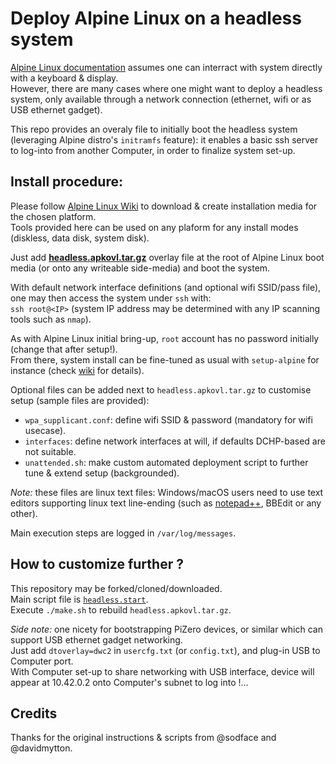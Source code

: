 # Deploy Alpine Linux on a headless system

[Alpine Linux documentation](https://docs.alpinelinux.org/user-handbook/0.1a/Installing/setup_alpine.html) assumes one can interract with system directly with a keyboard & display.\
However, there are many cases where one might want to deploy a headless system, only available through a network connection (ethernet, wifi or as USB ethernet gadget).

This repo provides an overaly file to initially boot the headless system (leveraging Alpine distro's `initramfs` feature): it enables a basic ssh server to log-into from another Computer, in order to finalize system set-up.


## Install procedure:
Please follow [Alpine Linux Wiki](https://wiki.alpinelinux.org/wiki/Installation#Installation_Overview) to download & create installation media for the chosen platform.\
Tools provided here can be used on any plaform for any install modes (diskless, data disk, system disk).

Just add [**headless.apkovl.tar.gz**](https://github.com/macmpi/alpine-linux-headless-bootstrap/raw/main/headless.apkovl.tar.gz) overlay file at the root of Alpine Linux boot media (or onto any writeable side-media) and boot the system.

With default network interface definitions (and optional wifi SSID/pass file), one may then access the system under `ssh` with:\
`ssh root@<IP>`  (system IP address may be determined with any IP scanning tools such as `nmap`).

As with Alpine Linux initial bring-up, `root` account has no password initially (change that after setup!).\
From there, system install can be fine-tuned as usual with `setup-alpine` for instance (check [wiki](https://wiki.alpinelinux.org/wiki/Alpine_setup_scripts#setup-alpine) for details).


Optional files can be added next to `headless.apkovl.tar.gz` to customise setup (sample files are provided):
- `wpa_supplicant.conf`: define wifi SSID & password (mandatory for wifi usecase).
- `interfaces`: define network interfaces at will, if defaults DCHP-based are not suitable.
- `unattended.sh`: make custom automated deployment script to further tune & extend setup (backgrounded).

*Note:* these files are linux text files: Windows/macOS users need to use text editors supporting linux text line-ending (such as [notepad++](https://notepad-plus-plus.org/), BBEdit or any other).

Main execution steps are logged in `/var/log/messages`.


## How to customize further ?
This repository may be forked/cloned/downloaded.\
Main script file is [`headless.start`](https://github.com/macmpi/alpine-linux-headless-bootstrap/blob/main/overlay/etc/local.d/headless.start).\
Execute `./make.sh` to rebuild `headless.apkovl.tar.gz`.

*Side note:* one nicety for bootstrapping PiZero devices, or similar which can support USB ethernet gadget networking.\
Just add `dtoverlay=dwc2` in `usercfg.txt` (or `config.txt`), and plug-in USB to Computer port.\
With Computer set-up to share networking with USB interface, device will appear at 10.42.0.2 onto Computer's subnet to log into !...


## Credits
Thanks for the original instructions & scripts from @sodface and @davidmytton.

